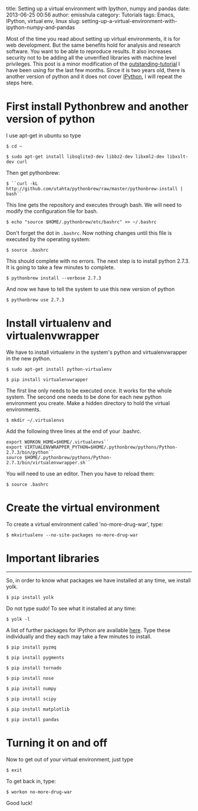 title: Setting up a virtual environment with Ipython, numpy and pandas
date: 2013-06-25 00:56
author: emisshula
category: Tutorials
tags: Emacs, IPython, virtual env, linux
slug: setting-up-a-virtual-environment-with-ipython-numpy-and-pandas

Most of the time you read about setting up virtual environments, it is
for web development. But the same benefits hold for analysis and
research software. You want to be able to reproduce results. It also
increases security not to be adding all the unverified libraries with
machine level privileges. This post is a minor modification of the
[outstanding-tutorial](http://technomilk.wordpress.com/2011/07/27/setting-up-our-django-site-environment-with-pythonbrew-and-virtualenv/) I have been using for the last few months. Since
it is two years old, there is another version of python and it does
not cover [IPython](http://ipython.org/), I will repeat the steps here.

# First install Pythonbrew and another version of python

I use apt-get in ubuntu so type

    $ cd ~
    
    $ sudo apt-get install libsqlite3-dev libbz2-dev libxml2-dev libxslt-dev curl

Then get pythonbrew:

    $ ``curl -kL http://github.com/utahta/pythonbrew/raw/master/pythonbrew-install | bash``

This line gets the repository and executes through bash. We will need
to modify the configuration file for bash.

    $ echo "source $HOME/.pythonbrew/etc/bashrc" >> ~/.bashrc

Don't forget the dot in `.bashrc`. Now nothing changes until this file is
executed by the operating system:

    $ source .bashrc

This should complete with no errors. The next step is to install python
2.7.3. It is going to take a few minutes to complete.

    $ pythonbrew install --verbose 2.7.3

And now we have to tell the system to use this new version of python

    $ pythonbrew use 2.7.3

# Install virtualenv and virtualenvwrapper

We have to install virtualenv in the system's python and
virtualenvwrapper in the new python.

    $ sudo apt-get install python-virtualenv
    
    $ pip install virtualenvwrapper

The first line only needs to be executed once. It works for the whole
system. The second one needs to be done for each new python environment
you create. Make a hidden directory to hold the virtual environments.

    $ mkdir ~/.virtualenvs

Add the following three lines at the end of your .bashrc.

    export WORKON_HOME=$HOME/.virtualenvs``
    export VIRTUALENVWRAPPER_PYTHON=$HOME/.pythonbrew/pythons/Python-2.7.3/bin/python``
    source $HOME/.pythonbrew/pythons/Python-2.7.3/bin/virtualenvwrapper.sh``

You will need to use an editor. Then you have to reload them:

    $ source .bashrc

# Create the virtual environment

To create a virtual environment called 'no-more-drug-war', type:

    $ mkvirtualenv --no-site-packages no-more-drug-war

# Important libraries

---

So, in order to know what packages we have installed at any time, we
install yolk.

    $ pip install yolk

Do not type sudo! To see what it installed at any time:

    $ yolk -l

A list of further packages for IPython are available [here](http://ipython.org/ipython-doc/stable/install/install.html).
Type these individually and they each may take a few minutes to install.

    $ pip install pyzmq
    
    $ pip install pygments
    
    $ pip install tornado
    
    $ pip install nose
    
    $ pip install numpy
    
    $ pip install scipy
    
    $ pip install matplotlib
    
    $ pip install pandas

# Turning it on and off

Now to get out of your virtual environment, just type

    $ exit

To get back in, type:

    $ workon no-more-drug-war

Good luck!